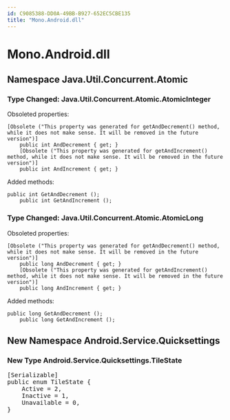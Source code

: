```yaml
---
id: C9085388-DD0A-49BB-B927-652EC5CBE135
title: "Mono.Android.dll"
---
```


# Mono.Android.dll

## Namespace Java.Util.Concurrent.Atomic

### Type Changed: Java.Util.Concurrent.Atomic.AtomicInteger

Obsoleted properties:

```
[Obsolete ("This property was generated for getAndDecrement() method, while it does not make sense. It will be removed in the future version")]
	public int AndDecrement { get; }
	[Obsolete ("This property was generated for getAndIncrement() method, while it does not make sense. It will be removed in the future version")]
	public int AndIncrement { get; }
```

Added methods:

```
public int GetAndDecrement ();
	public int GetAndIncrement ();
```





### Type Changed: Java.Util.Concurrent.Atomic.AtomicLong

Obsoleted properties:

```
[Obsolete ("This property was generated for getAndDecrement() method, while it does not make sense. It will be removed in the future version")]
	public long AndDecrement { get; }
	[Obsolete ("This property was generated for getAndIncrement() method, while it does not make sense. It will be removed in the future version")]
	public long AndIncrement { get; }
```

Added methods:

```
public long GetAndDecrement ();
	public long GetAndIncrement ();
```







## New Namespace Android.Service.Quicksettings

### New Type Android.Service.Quicksettings.TileState

<pre class='added' data-is-non-breaking="">
[Serializable]
public enum TileState {
	<span class='added added-field ' data-is-non-breaking="">Active = 2,</span>
	<span class='added added-field ' data-is-non-breaking="">Inactive = 1,</span>
	<span class='added added-field ' data-is-non-breaking="">Unavailable = 0,</span>
}
</pre>
